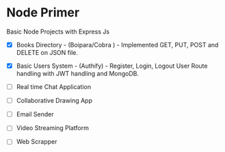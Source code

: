 # Node Primer

Basic Node Projects with Express Js

- [x] Books Directory - (Boipara/Cobra ) - Implemented GET, PUT, POST and DELETE on JSON file.
- [x] Basic Users System - (Authify) - Register, Login, Logout User Route handling with JWT handling and MongoDB.
- [ ] Real time Chat Application
- [ ] Collaborative Drawing App
- [ ] Email Sender
- [ ] Video Streaming Platform
- [ ] Web Scrapper


